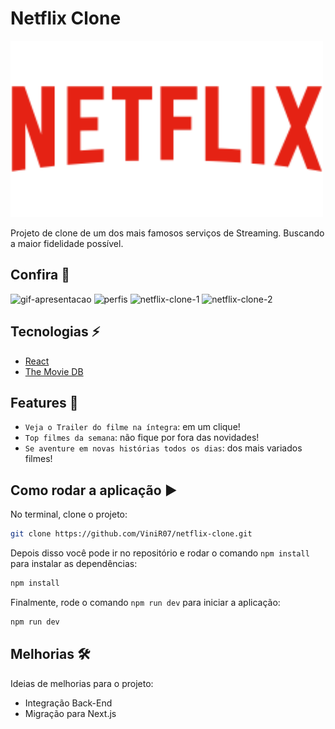 # Netflix Clone

<img src="https://github.com/ViniR07/netflix-clone/blob/master/src/assets/netflix-logo.svg" width="500px" />

Projeto de clone de um dos mais famosos serviços de Streaming. Buscando a maior fidelidade possível.

## Confira 🔦

![gif-apresentacao](https://user-images.githubusercontent.com/92659173/156058722-46fad6b8-1803-4f29-8b6b-7a90414db900.gif)
![perfis](https://user-images.githubusercontent.com/92659173/156057034-277438a0-d2fe-4abc-81f1-13d40426100f.png)
![netflix-clone-1](https://user-images.githubusercontent.com/92659173/156057029-d245b3ab-c249-4610-99b8-21f91757c0fc.png)
![netflix-clone-2](https://user-images.githubusercontent.com/92659173/156057026-a8e6e95d-7656-48c7-870e-648dd6a31fe0.png)

## Tecnologias ⚡

- [React](https://pt-br.reactjs.org)
- [The Movie DB](https://pt-br.reactjs.org)

## Features :hammer:

- `Veja o Trailer do filme na íntegra`: em um clique!
- `Top filmes da semana`: não fique por fora das novidades!
- `Se aventure em novas histórias todos os dias`: dos mais variados filmes!

## Como rodar a aplicação :arrow_forward:

No terminal, clone o projeto:

```bash
git clone https://github.com/ViniR07/netflix-clone.git
```

Depois disso você pode ir no repositório e rodar o comando `npm install` para instalar as dependências:

```bash
npm install
```
Finalmente, rode o comando  `npm run dev` para iniciar a aplicação:

```bash
npm run dev
```

## Melhorias 🛠

Ideias de melhorias para o projeto:
- Integração Back-End
- Migração para Next.js



